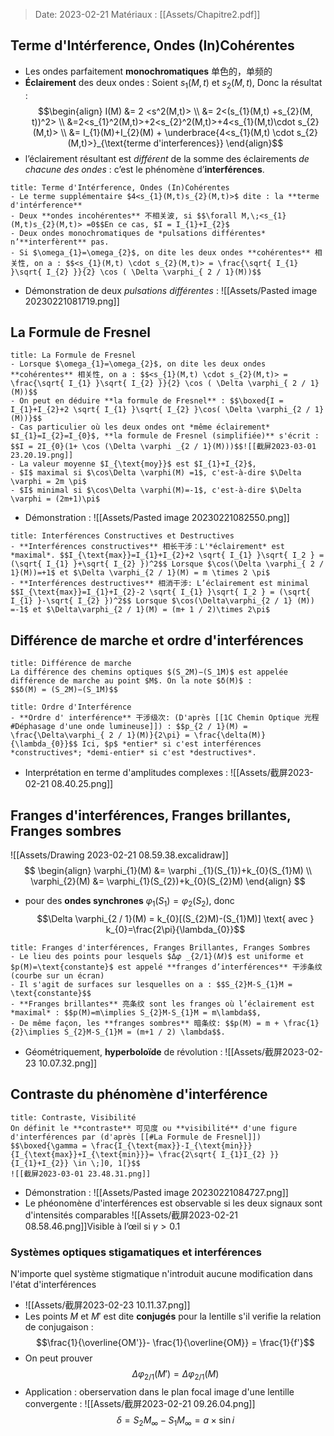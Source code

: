 > Date: 2023-02-21 Matériaux : [[Assets/Chapitre2.pdf]]

## Terme d'Intérference, Ondes (In)Cohérentes
- Les ondes parfaitement **monochromatiques** 单色的，单频的
- **Éclairement** des deux ondes : Soient $s_{1}(M,t)$ et $s_{2}(M, t)$, Donc la résultat : $$\begin{align}
I(M) &= 2 <s^2(M,t)>  \\
&= 2<(s_{1}(M,t) +s_{2}(M, t))^2> \\
&=2<s_{1}^2(M,t)>+2<s_{2}^2(M,t)>+4<s_{1}(M,t)\cdot s_{2}(M,t)> \\
&= I_{1}(M)+I_{2}(M) + \underbrace{4<s_{1}(M,t) \cdot s_{2}(M,t)>}_{\text{terme d'interferences}}
\end{align}$$
- l’éclairement résultant est *différent* de la somme des éclairements *de chacune des ondes* : c’est le phénomène d’**interférences**. 

```ad-note
title: Terme d'Intérference, Ondes (In)Cohérentes
- Le terme supplémentaire $4<s_{1}(M,t)s_{2}(M,t)>$ dite : la **terme d'intérference**
- Deux **ondes incohérentes** 不相关波, si $$\forall M,\;<s_{1}(M,t)s_{2}(M,t)> =0$$En ce cas, $I = I_{1}+I_{2}$
- Deux ondes monochromatiques de *pulsations différentes* n’**interfèrent** pas.
- Si $\omega_{1}=\omega_{2}$, on dite les deux ondes **cohérentes** 相关性, on a : $$<s_{1}(M,t) \cdot s_{2}(M,t)> = \frac{\sqrt{ I_{1} }\sqrt{ I_{2} }}{2} \cos ( \Delta \varphi_{ 2 / 1}(M))$$
```

- Démonstration de deux *pulsations différentes* : ![[Assets/Pasted image 20230221081719.png]]
## La Formule de Fresnel
```ad-note
title: La Formule de Fresnel
- Lorsque $\omega_{1}=\omega_{2}$, on dite les deux ondes **cohérentes** 相关性, on a : $$<s_{1}(M,t) \cdot s_{2}(M,t)> = \frac{\sqrt{ I_{1} }\sqrt{ I_{2} }}{2} \cos ( \Delta \varphi_{ 2 / 1}(M))$$
- On peut en déduire **la formule de Fresnel** : $$\boxed{I = I_{1}+I_{2}+2 \sqrt{ I_{1} }\sqrt{ I_{2} }\cos( \Delta \varphi_{2 / 1}(M))}$$
- Cas particulier où les deux ondes ont *même éclairement* $I_{1}=I_{2}=I_{0}$, **la formule de Fresnel (simplifiée)** s'écrit : $$I = 2I_{0}(1+ \cos (\Delta \varphi _{2 / 1}(M)))$$![[截屏2023-03-01 23.20.19.png]]
- La valeur moyenne $I_{\text{moy}}$ est $I_{1}+I_{2}$, 
- $I$ maximal si $\cos\Delta \varphi(M) =1$, c'est-à-dire $\Delta \varphi = 2m \pi$
- $I$ minimal si $\cos\Delta \varphi(M)=-1$, c'est-à-dire $\Delta \varphi = (2m+1)\pi$
```
- Démonstration : ![[Assets/Pasted image 20230221082550.png]]
```ad-note
title: Interférences Constructives et Destructives
- **Interférences constructives** 相长干涉：L'*éclairement* est *maximal*. $$I_{\text{max}}=I_{1}+I_{2}+2 \sqrt{ I_{1} }\sqrt{ I_2 } = (\sqrt{ I_{1} }+\sqrt{ I_{2} })^2$$ Lorsque $\cos(\Delta \varphi_{ 2 / 1}(M))=+1$ et $\Delta \varphi_{2 / 1}(M) = m \times 2 \pi$
- **Interférences destructives** 相消干涉: L’éclairement est minimal $$I_{\text{max}}=I_{1}+I_{2}-2 \sqrt{ I_{1} }\sqrt{ I_2 } = (\sqrt{ I_{1} }-\sqrt{ I_{2} })^2$$ Lorsque $\cos(\Delta\varphi_{2 / 1} (M)) =-1$ et $\Delta\varphi_{2 / 1}(M) = (m+ 1 / 2)\times 2\pi$

```

## Différence de marche et ordre d'interférences
```ad-note
title: Différence de marche
La différence des chemins optiques $(S_2M)−(S_1M)$ est appelée différence de marche au point $M$. On la note $δ(M)$ :
$$δ(M) = (S_2M)−(S_1M)$$
```
```ad-note
title: Ordre d'Interférence
- **Ordre d' interférence** 干涉级次: (D'après [[1C Chemin Optique 光程#Déphasage d'une onde lumineuse]]) : $$p_{2 / 1}(M) = \frac{\Delta\varphi_{ 2 / 1}(M)}{2\pi} = \frac{\delta(M)}{\lambda_{0}}$$ Ici, $p$ *entier* si c'est interférences *constructives*; *demi-entier* si c'est *destructives*.
```
- Interprétation en terme d'amplitudes complexes : ![[Assets/截屏2023-02-21 08.40.25.png]]
## Franges d'interférences, Franges brillantes, Franges sombres
![[Assets/Drawing 2023-02-21 08.59.38.excalidraw]]
$$
\begin{align}
\varphi_{1}(M) &= \varphi _{1}(S_{1})+k_{0}(S_{1}M)  \\
\varphi_{2}(M) &= \varphi_{1}(S_{2})+k_{0}(S_{2}M)
\end{align}
$$
- pour des **ondes synchrones** $\varphi_{1}(S_{1}) = \varphi_{2}(S_{2})$, donc $$\Delta \varphi_{2 / 1}(M) = k_{0}[(S_{2}M)-(S_{1}M)] \text{ avec } k_{0}=\frac{2\pi}{\lambda_{0}}$$
```ad-note
title: Franges d'interférences, Franges Brillantes, Franges Sombres
- Le lieu des points pour lesquels $Δ𝜑 _{2/1}(𝑀)$ est uniforme et $p(M)=\text{constante}$ est appelé **franges d’interférences** 干涉条纹 (courbe sur un écran)
- Il s'agit de surfaces sur lesquelles on a : $$S_{2}M-S_{1}M = \text{constante}$$
- **Franges brillantes** 亮条纹 sont les franges où l’éclairement est *maximal* : $$p(M)=m\implies S_{2}M-S_{1}M = m\lambda$$,
- De même façon, les **franges sombres** 暗条纹: $$p(M) = m + \frac{1}{2}\implies S_{2}M-S_{1}M = (m+1 / 2) \lambda$$.

```

- Géométriquement, **hyperboloïde** de révolution : ![[Assets/截屏2023-02-23 10.07.32.png]]
## Contraste du phénomène d'interférence
```ad-note
title: Contraste, Visibilité
On définit le **contraste** 可见度 ou **visibilité** d'une figure d'interférences par (d'après [[#La Formule de Fresnel]])
$$\boxed{\gamma = \frac{I_{\text{max}}-I_{\text{min}}}{I_{\text{max}}+I_{\text{min}}}= \frac{2\sqrt{ I_{1}I_{2} }}{I_{1}+I_{2}} \in \;]0, 1[}$$
![[截屏2023-03-01 23.48.31.png]]
```
- Démonstration : ![[Assets/Pasted image 20230221084727.png]]
- Le phéonomène d'interférences est observable si les deux signaux sont d'intensités comparables ![[Assets/截屏2023-02-21 08.58.46.png]]Visible à l’œil si $\gamma>0.1$


### Systèmes optiques stigamatiques et interférences

N'importe quel système stigmatique n'introduit aucune modification dans l'état d'interférences
- ![[Assets/截屏2023-02-23 10.11.37.png]]
- Les points $M$ et $M'$ est dite **conjugés** pour la lentille s'il verifie la relation de conjugaison : $$\frac{1}{\overline{OM'}}- \frac{1}{\overline{OM}} = \frac{1}{f'}$$
- On peut prouver $$\Delta\varphi_{ 2 / 1}(M')= \Delta{\varphi_{2 / 1}}(M)$$
- Application : oberservation dans le plan focal image d'une lentille convergente : ![[Assets/截屏2023-02-21 09.26.04.png]] $$\delta = S_{2}M_{\infty}-S_{1}M_{\infty} = a \times \sin i$$